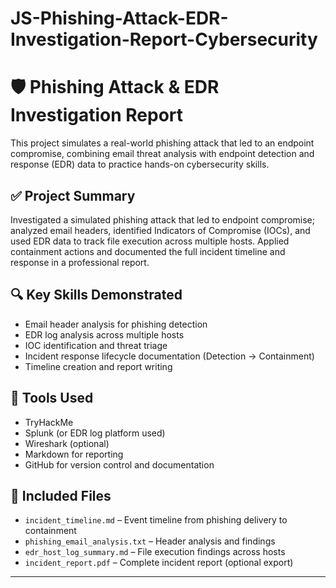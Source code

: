 # JS-Phishing-Attack-EDR-Investigation-Report-Cybersecurity

# 🛡️ Phishing Attack & EDR Investigation Report

This project simulates a real-world phishing attack that led to an endpoint compromise, combining email threat analysis with endpoint detection and response (EDR) data to practice hands-on cybersecurity skills.

## ✅ Project Summary

Investigated a simulated phishing attack that led to endpoint compromise; analyzed email headers, identified Indicators of Compromise (IOCs), and used EDR data to track file execution across multiple hosts. Applied containment actions and documented the full incident timeline and response in a professional report.

## 🔍 Key Skills Demonstrated
- Email header analysis for phishing detection
- EDR log analysis across multiple hosts
- IOC identification and threat triage
- Incident response lifecycle documentation (Detection → Containment)
- Timeline creation and report writing

## 🧰 Tools Used
- TryHackMe
- Splunk (or EDR log platform used)
- Wireshark (optional)
- Markdown for reporting
- GitHub for version control and documentation

## 📁 Included Files
- `incident_timeline.md` – Event timeline from phishing delivery to containment
- `phishing_email_analysis.txt` – Header analysis and findings
- `edr_host_log_summary.md` – File execution findings across hosts
- `incident_report.pdf` – Complete incident report (optional export)

---
